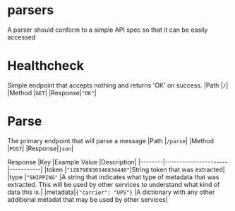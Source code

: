 # parsers

A parser should conform to a simple API spec so that it can be easily accessed

# Healthcheck
Simple endpoint that accepts nothing and returns 'OK' on success.
|Path    |`/`|
|Method  |`GET`|
|Response|`"OK"`|

# Parse
The primary endpoint that will parse a message
|Path    |`/parse`|
|Method  |`POST`|
|Response|`json`|

Response
|Key     |Example Value         |Description|
|--------|----------------------|-----------|
|token   |`"1Z879E930346834440"`|String token that was extracted|
|type    |`"SHIPPING"`          |A string that indicates what type of metadata that was extracted. This will be used by other services to understand what kind of data this is.|
|metadata|`{"carrier": "UPS"}`  |A dictionary with any other additional metadat that may be used by other services|
